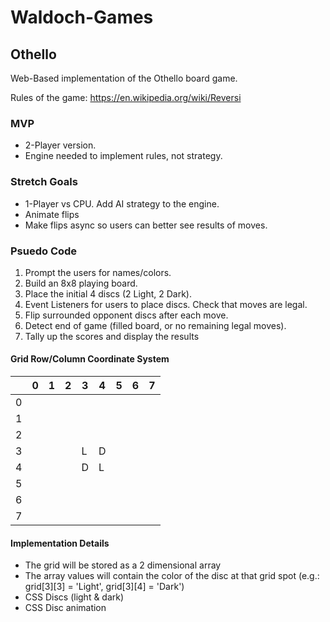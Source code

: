 # Waldoch-Games

## Othello
Web-Based implementation of the Othello board game.

Rules of the game: https://en.wikipedia.org/wiki/Reversi

### MVP
- 2-Player version.
- Engine needed to implement rules, not strategy.

### Stretch Goals
- 1-Player vs CPU. Add AI strategy to the engine.
- Animate flips
- Make flips async so users can better see results of moves.

### Psuedo Code
1. Prompt the users for names/colors.
2. Build an 8x8 playing board.
3. Place the initial 4 discs (2 Light, 2 Dark).
4. Event Listeners for users to place discs. Check that moves are legal.
5. Flip surrounded opponent discs after each move.
6. Detect end of game (filled board, or no remaining legal moves).
7. Tally up the scores and display the results

#### Grid Row/Column Coordinate System

|   | 0 | 1 | 2 | 3 | 4 | 5 | 6 | 7 |
| - | - | - | - | - | - | - | - | - |
| 0 |   |   |   |   |   |   |   |   |
| 1 |   |   |   |   |   |   |   |   |
| 2 |   |   |   |   |   |   |   |   |
| 3 |   |   |   | L | D |   |   |   |
| 4 |   |   |   | D | L |   |   |   |
| 5 |   |   |   |   |   |   |   |   |
| 6 |   |   |   |   |   |   |   |   |
| 7 |   |   |   |   |   |   |   |   |

#### Implementation Details
- The grid will be stored as a 2 dimensional array
- The array values will contain the color of the disc at that grid spot (e.g.: grid[3][3] = 'Light',  grid[3][4] = 'Dark')
- CSS Discs (light & dark)
- CSS Disc animation
